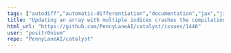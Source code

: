 ```yaml
---
tags: ["autodiff","automatic-differentiation","documentation","jax","jit","llvm","mlir","pennylane","python","qir","quantum","quantum-compiler","quantum-computing"]
title: "Updating an array with multiple indices crashes the compilation pipeline"
html_url: "https://github.com/PennyLaneAI/catalyst/issues/1446"
user: "positr0nium"
repo: "PennyLaneAI/catalyst"
---
```


